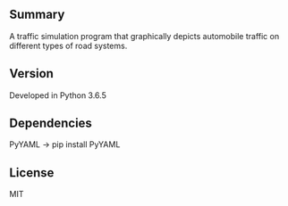 ## Summary

A traffic simulation program that graphically depicts automobile traffic on different types of road systems. 

## Version

Developed in Python 3.6.5

## Dependencies

PyYAML -> pip install PyYAML

## License

MIT 